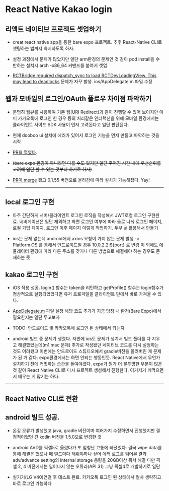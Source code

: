 # React Native Kakao login

## 리액트 네이티브 프로젝트 셋업하기
- creat react native app을 통한 bare expo 프로젝트. 추후 React-Native CLI로 셋팅하는 법까지 숙지하도록 하자.

- 설정 과정에서 문제가 많았지만 일단 arm환경의 문제인 것 같아 pod install을 수반하는 설치시 arch -x86_64 커맨드를 붙여서 셋업

- [RCTBridge required dispatch_sync to load RCTDevLoadingView. This may lead to deadlocks](https://github.com/facebook/react-native/issues/16376) 문제가 자꾸 발생. ios/AppDelegate.m 파일 수정

## 웹과 모바일의 로그인/OAuth 플로우 차이점 파악하기
- 분명히 웹뷰를 사용하여 기존 웹(URI Redirect)과 같이 진행할 수 있어 보이지만 이미 카카오톡에 로그인 한 경우 등의 처리같은 인터랙션을 위해 모바일 환경에서는 클라이언트 사이드 SDK 사용이 먼저 고려된다고 일단 판단된다.

- 현재 dooboo ui 설치에 에러가 있어서 로그인 기능을 먼저 만들고 파악하는 것을 시작

- [PR을 열었다](https://github.com/dooboolab/dooboo-ui/pull/174).

- ~~(bare expo 환경이 아니라면 다를 수도 있지만 일단 주어진 시간 내에 우선순위를 고려해 일단 할 수 있는 것부터 하기로 하자)~~


- [PR이 merge](https://github.com/dooboolab/dooboo-ui/pull/174) 됐고 0.1.55 버전으로 올라감에 따라 설치가 가능해졌다. Yay!

---

## local 로그인 구현

- 아주 간단하게 서버/클라이언트 로그인 로직을 작성해서 JWT로컬 로그인 구현완료.
네비게이션은 일단 제외하고 화면 로그인 여부에 따라 둘로 나눠 로그인 페이지, 로컬 가입 페이지, 로그인 이후 페이지 이렇게 작업하기. 두부 ui 활용해서 만들기

- ios는 문제 없는데 android에서 axios 요청이 가지 않는 문제 발생 -> Platform.OS 를 통해서 안드로이드일 경우 10.0.2.2:${port} 로 변경 이 외에도 에뮬레이터 환경에 따라 다른 주소를 갖거나 다른 방법으로 해결해야 하는 경우도 존재하는 듯


## kakao 로그인 구현
- iOS 적용 성공. login() 함수는 token을 리턴하고 getProfile() 함수는 login함수가 정상적으로 실행되었었다면 유저 프로파일을 클라이언트 단에서 바로 가져올 수 있다.

- [AppDelegate.m](https://github.com/react-native-seoul/react-native-kakao-login/issues/193#issuecomment-806475082) 파일 설정 해당 코드 추가가 지금 당장 내 환경(Bare Expo)에서 필요한지는 일단 두고보자

- TODO: 안드로이드 및 카카오톡에 로그인 된 상태에서 되는지

- android 빌드 중 문제가 생겼다. 저번에 ios도 문제가 생겨서 빌드 폴더를 다 지우고 해결했었는데(m1 mac 문제) 추가로 작성됐던 네이티브 코드를 다시 설정하는 것도 어려웠고
이번에는 안드로이드 스튜디오에서 gradle버전을 올려버린 게 문제가 된 거 같다. expo환경에서는 하면 안되는 행동인듯. React Native에서 무언가 설치하기 전에 커밋하는 습관을 들여야겠다.
expo가 뭔가 더 불투명한 부분이 많은 것 같아 React Native CLI로 다시 프로젝트 생성해서 진행한다.
이거저거 깨먹으면서 배우는 게 많기는 하다.

---

## React Native CLI로 전환

## android 빌드 성공.

- 온갖 오류가 발생했고 java, gradle 버전이며 여러가지 수정하면서 진행했지만 결정적이었던 건 kotlin 버전을 1.5.0으로 변경한 것

- android AVD를 픽셀5로 올렸다가 또 엄청난 고통에 빠졌었다.
결국 wipe data를 통해 해결은 했으나 매 빌드마다 해줘야하나 싶어
에러 로그를 읽어본 결과 adv/advance setting의 internal storage 용량을 20GB이상 줘서 해결
다만 픽셀 2, 4 버전에서는 일어나지 않는 오류라(API 31) 그냥 픽셀4로 개발하기로 일단

- 실기기(LG V40)연걸 후 테스트 완료. 카카오톡 로그인 된 상태에서 절차 생략하고 바로 로그인 가능하다

<!-- 
- 내가 프로젝트에서 어느정도의 역할을 맡게 될지 혹은 애초에 React Native 개발 업무가 주어질지는 모르겠지만 하게 된다면 네이티브 android, ios 아주 작은 프로젝트라도 진행해보는 게 매우 중요하다고 생각된다. 문제가 생길 때마다 검색해서 해결하곤 하는데 무엇이 문제였는지 알고 싶고 이해 없이 설정 코드를 붙여넣는 모습이 내가 너무 보기 싫다. -->